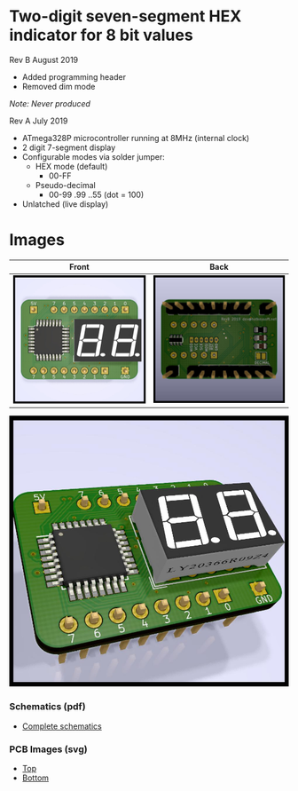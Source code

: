 # Two-digit seven-segment HEX indicator for 8 bit values
Rev B August 2019
  - Added programming header
  - Removed dim mode

*Note: Never produced*

Rev A July 2019

- ATmega328P microcontroller running at 8MHz (internal clock)
- 2 digit 7-segment display
- Configurable modes via solder jumper:
  - HEX mode (default)
    - 00-FF
  - Pseudo-decimal
    - 00-99 .99 ..55 (dot = 100)
- Unlatched (live display)

Images
============
|Front                                                 | Back                                              |
|------------------------------------------------------|---------------------------------------------------|
|![Render Front](./img/render-front.jpg "Render Front")|![Render Back](./img/render-back.jpg "Render Back")|

![Render](./img/7seg8bit.jpg "Render")

### Schematics (pdf)
- [Complete schematics](./img/schema.pdf)

### PCB Images (svg)
- [Top](./img/pcb-front.svg)
- [Bottom](./img/pcb-back.svg)
